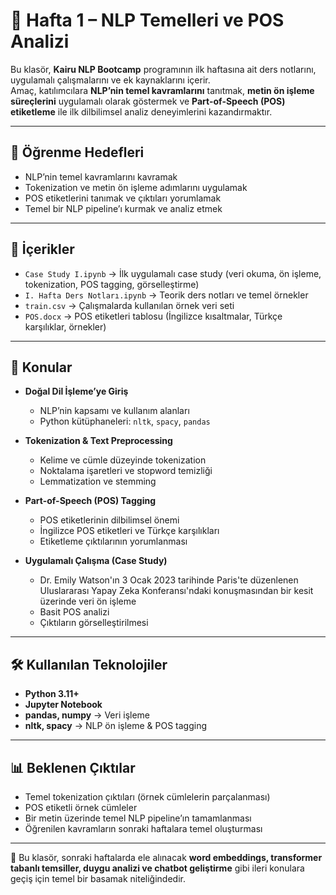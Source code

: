 # 📘 Hafta 1 – NLP Temelleri ve POS Analizi

Bu klasör, **Kairu NLP Bootcamp** programının ilk haftasına ait ders notlarını, uygulamalı çalışmalarını ve ek kaynaklarını içerir.  
Amaç, katılımcılara **NLP’nin temel kavramlarını** tanıtmak, **metin ön işleme süreçlerini** uygulamalı olarak göstermek ve **Part-of-Speech (POS) etiketleme** ile ilk dilbilimsel analiz deneyimlerini kazandırmaktır.

---

## 🎯 Öğrenme Hedefleri
- NLP’nin temel kavramlarını kavramak  
- Tokenization ve metin ön işleme adımlarını uygulamak  
- POS etiketlerini tanımak ve çıktıları yorumlamak  
- Temel bir NLP pipeline’ı kurmak ve analiz etmek  

---

## 📂 İçerikler
- `Case Study I.ipynb` → İlk uygulamalı case study (veri okuma, ön işleme, tokenization, POS tagging, görselleştirme)  
- `I. Hafta Ders Notları.ipynb` → Teorik ders notları ve temel örnekler  
- `train.csv` → Çalışmalarda kullanılan örnek veri seti  
- `POS.docx` → POS etiketleri tablosu (İngilizce kısaltmalar, Türkçe karşılıklar, örnekler)  

---

## 🔬 Konular
- **Doğal Dil İşleme’ye Giriş**  
  - NLP’nin kapsamı ve kullanım alanları  
  - Python kütüphaneleri: `nltk`, `spacy`, `pandas`  

- **Tokenization & Text Preprocessing**  
  - Kelime ve cümle düzeyinde tokenization  
  - Noktalama işaretleri ve stopword temizliği  
  - Lemmatization ve stemming  

- **Part-of-Speech (POS) Tagging**  
  - POS etiketlerinin dilbilimsel önemi  
  - İngilizce POS etiketleri ve Türkçe karşılıkları  
  - Etiketleme çıktılarının yorumlanması  

- **Uygulamalı Çalışma (Case Study)**  
  - Dr. Emily Watson'ın 3 Ocak 2023 tarihinde Paris'te düzenlenen Uluslararası Yapay Zeka Konferansı'ndaki konuşmasından bir kesit üzerinde veri ön işleme  
  - Basit POS analizi  
  - Çıktıların görselleştirilmesi  

---

## 🛠️ Kullanılan Teknolojiler
- **Python 3.11+**  
- **Jupyter Notebook**  
- **pandas, numpy** → Veri işleme  
- **nltk, spacy** → NLP ön işleme & POS tagging  

---

## 📊 Beklenen Çıktılar
- Temel tokenization çıktıları (örnek cümlelerin parçalanması)  
- POS etiketli örnek cümleler  
- Bir metin üzerinde temel NLP pipeline’ın tamamlanması  
- Öğrenilen kavramların sonraki haftalara temel oluşturması
  
---

📌 Bu klasör, sonraki haftalarda ele alınacak **word embeddings, transformer tabanlı temsiller, duygu analizi ve chatbot geliştirme** gibi ileri konulara geçiş için temel bir basamak niteliğindedir.
